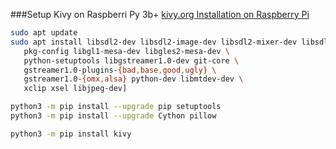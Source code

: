 ###Setup Kivy on Raspberri Py 3b+
[kivy.org Installation on Raspberry Pi](https://kivy.org/doc/stable/installation/installation-rpi.html)
```sh
sudo apt update
sudo apt install libsdl2-dev libsdl2-image-dev libsdl2-mixer-dev libsdl2-ttf-dev \
   pkg-config libgl1-mesa-dev libgles2-mesa-dev \
   python-setuptools libgstreamer1.0-dev git-core \
   gstreamer1.0-plugins-{bad,base,good,ugly} \
   gstreamer1.0-{omx,alsa} python-dev libmtdev-dev \
   xclip xsel libjpeg-dev]
```
```sh
python3 -m pip install --upgrade pip setuptools
python3 -m pip install --upgrade Cython pillow
```
```sh
python3 -m pip install kivy
```

